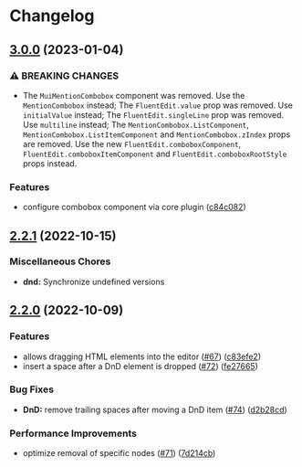 # Changelog

## [3.0.0](https://github.com/sodenn/react-fluent-edit/compare/dnd-v2.2.1...dnd-v3.0.0) (2023-01-04)


### ⚠ BREAKING CHANGES

* The `MuiMentionCombobox` component was removed. Use the `MentionCombobox` instead; The `FluentEdit.value` prop was removed. Use `initialValue` instead; The `FluentEdit.singleLine` prop was removed. Use `multiline` instead; The `MentionCombobox.ListComponent`, `MentionCombobox.ListItemComponent` and `MentionCombobox.zIndex` props are removed. Use the new `FluentEdit.comboboxComponent`, `FluentEdit.comboboxItemComponent` and `FluentEdit.comboboxRootStyle` props instead.

### Features

* configure combobox component via core plugin ([c84c082](https://github.com/sodenn/react-fluent-edit/commit/c84c082ed7569edc7f2ac5456fc277a958cfe3f6))

## [2.2.1](https://github.com/sodenn/react-fluent-edit/compare/dnd-v2.2.0...dnd-v2.2.1) (2022-10-15)


### Miscellaneous Chores

* **dnd:** Synchronize undefined versions

## [2.2.0](https://github.com/sodenn/react-fluent-edit/compare/dnd-v2.1.0...dnd-v2.2.0) (2022-10-09)


### Features

* allows dragging HTML elements into the editor ([#67](https://github.com/sodenn/react-fluent-edit/issues/67)) ([c83efe2](https://github.com/sodenn/react-fluent-edit/commit/c83efe290399f85d7dea658ff66ebfb330e74a12))
* insert a space after a DnD element is dropped ([#72](https://github.com/sodenn/react-fluent-edit/issues/72)) ([fe27665](https://github.com/sodenn/react-fluent-edit/commit/fe27665c313e9df70d5963edf7d95ad3802aba1c))


### Bug Fixes

* **DnD:** remove trailing spaces after moving a DnD item ([#74](https://github.com/sodenn/react-fluent-edit/issues/74)) ([d2b28cd](https://github.com/sodenn/react-fluent-edit/commit/d2b28cd3959d1cd141411c3fe68fd57f9045eda2))


### Performance Improvements

* optimize removal of specific nodes ([#71](https://github.com/sodenn/react-fluent-edit/issues/71)) ([7d214cb](https://github.com/sodenn/react-fluent-edit/commit/7d214cbced35d1fb597bf4131b0e36a21dcc09a1))

